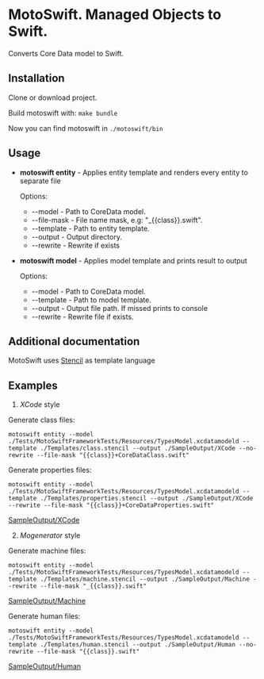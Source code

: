 # MotoSwift. Managed Objects to Swift.
Converts Core Data model to Swift.

## Installation
Clone or download project.

Build motoswift with:
`make bundle`

Now you can find motoswift in `./motoswift/bin`

## Usage

* **motoswift entity** - Applies entity template and renders every entity to separate file

  Options:
    * --model - Path to CoreData model.
    * --file-mask - File name mask, e.g: "_{{class}}.swift".
    * --template - Path to entity template.
    * --output - Output directory.
    * --rewrite - Rewrite if exists

* **motoswift model** - Applies model template and prints result to output

  Options:
    * --model - Path to CoreData model.
    * --template - Path to model template.
    * --output - Output file path. If missed prints to console
    * --rewrite - Rewrite file if exists.

## Additional documentation
MotoSwift uses [Stencil](https://github.com/kylef/Stencil) as template language

## Examples

1. *XCode* style

Generate class files:

`motoswift entity --model ./Tests/MotoSwiftFrameworkTests/Resources/TypesModel.xcdatamodeld --template ./Templates/class.stencil --output ./SampleOutput/XCode --no-rewrite --file-mask "{{class}}+CoreDataClass.swift"`

Generate properties files:

`motoswift entity --model ./Tests/MotoSwiftFrameworkTests/Resources/TypesModel.xcdatamodeld --template ./Templates/properties.stencil --output ./SampleOutput/XCode --rewrite --file-mask "{{class}}+CoreDataProperties.swift"`

[SampleOutput/XCode](https://github.com/Igor-Palaguta/MotoSwift/tree/master/SampleOutput/XCode)

2. *Mogenerator* style

Generate machine files:

`motoswift entity --model ./Tests/MotoSwiftFrameworkTests/Resources/TypesModel.xcdatamodeld --template ./Templates/machine.stencil --output ./SampleOutput/Machine --rewrite --file-mask "_{{class}}.swift"`

[SampleOutput/Machine](https://github.com/Igor-Palaguta/MotoSwift/tree/master/SampleOutput/Machine)

Generate human files:

`motoswift entity --model ./Tests/MotoSwiftFrameworkTests/Resources/TypesModel.xcdatamodeld --template ./Templates/human.stencil --output ./SampleOutput/Human --no-rewrite --file-mask "{{class}}.swift"`

[SampleOutput/Human](https://github.com/Igor-Palaguta/MotoSwift/tree/master/SampleOutput/Human)


